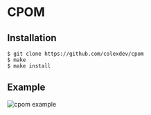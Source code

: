 # CPOM

## Installation
`$ git clone https://github.com/colexdev/cpom`\
`$ make`\
`$ make install`

## Example
![cpom example](https://colex.dev/cpom2.gif)
